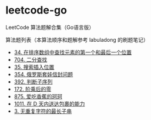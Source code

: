 # leetcode-go
LeetCode 算法题解合集（Go语言版）

算法题列表（本算法顺序和题解参考 labuladong 的刷题笔记）
- [34. 在排序数组中查找元素的第一个和最后一个位置](https://kangaro0o.github.io/leetcode-34-zai-pai-xu-shu-zu-zhong-cha-zhao-yuan-su-de-di-yi-ge-he-zui-hou-yi-ge-wei-zhi/)
- [704. 二分查找](https://kangaro0o.github.io/704-er-fen-cha-zhao/)
- [35. 搜索插入位置](https://kangaro0o.github.io/35-sou-suo-cha-ru-wei-zhi/)
- [354. 俄罗斯套娃信封问题](https://kangaro0o.github.io/354-e-luo-si-tao-wa-xin-feng-wen-ti/)
- [392. 判断子序列](https://kangaro0o.github.io/392-pan-duan-zi-xu-lie/)
- [172. 阶乘后的零](https://kangaro0o.github.io/172-jie-cheng-hou-de-ling/)
- [875. 爱吃香蕉的珂珂](https://kangaro0o.github.io/875-ai-chi-xiang-jiao-de-ke-ke/)
- [1011. 在 D 天内送达包裹的能力](https://kangaro0o.github.io/1011-zai-d-tian-nei-song-da-bao-guo-de-neng-li/)
- [3. 无重复字符的最长子串](https://leetcode.cn/problems/longest-substring-without-repeating-characters/)
